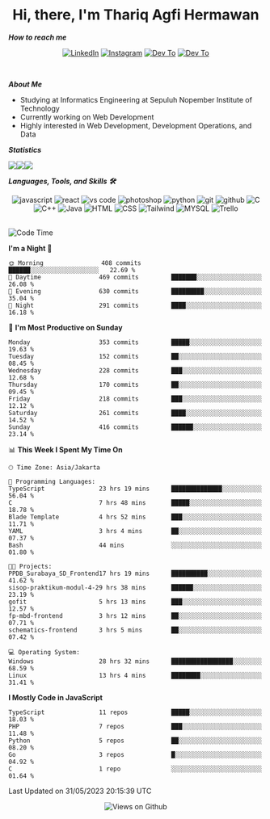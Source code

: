 <div align="center">
  <h1>Hi, there, I'm Thariq Agfi Hermawan</h1>
</div>


***How to reach me***
<p align='center'>
   <a href="https://www.linkedin.com/in/thariqagfihermawan" target="_blank"><img src="https://img.shields.io/badge/LinkedIn-0077B5?style=for-the-badge&logo=linkedin&logoColor=white" alt="LinkedIn"></a>
   <a href="https://www.instagram.com/thoriqagfi" target="_blank"><img src="https://img.shields.io/badge/Instagram-E4405F?style=for-the-badge&logo=instagram&logoColor=white" alt="Instagram"></a>
   <a href="https://medium.com/@thoriq.aghfi60" target="_blank"><img src="https://img.shields.io/badge/Medium-12100E?style=for-the-badge&logo=medium&logoColor=white" alt="Dev To"></a>
   <a href="https://linktr.ee/thoriqagfi" target="_blank"><img src="https://img.shields.io/badge/linktree-1de9b6?style=for-the-badge&logo=linktree&logoColor=white" alt="Dev To"></a>
</p>

<br>

***About Me***
- Studying at Informatics Engineering at Sepuluh Nopember Institute of Technology
- Currently working on Web Development
- Highly interested in Web Development, Development Operations, and Data

***Statistics***

<!-- [![GitHub Streak](http://github-readme-streak-stats.herokuapp.com?user=thoriqagfi&theme=dark)](https://git.io/streak-stats) -->

<div align="center">
  <div style="display: flex;">
    <img src="http://github-readme-streak-stats.herokuapp.com?user=thoriqagfi&theme=chartreuse-dark"/>
    <img src="https://github-readme-stats.vercel.app/api/top-langs/?username=thoriqagfi&layout=compact&&theme=chartreuse-dark&langs_count=8)](https://github.com/thoriqagfi"/>
    <img src="https://github-readme-stats.vercel.app/api?username=thoriqagfi&show_icons=true&theme=chartreuse-dark"/>
  </div>
</div>

<!-- [![Top Langs](https://github-readme-stats.vercel.app/api/top-langs/?username=thoriqagfi&layout=compact&&theme=chartreuse-dark&langs_count=8)](https://github.com/thoriqagfi)
< ![Agfi's GitHub stats](https://github-readme-stats.vercel.app/api?username=thoriqagfi&show_icons=true&theme=chartreuse-dark) -->

***Languages, Tools, and Skills 🛠***

  <div align="center">
    <img src="https://img.shields.io/badge/JavaScript-F7DF1E?style=for-the-badge&logo=javascript&logoColor=black" alt="javascript" />
    <img src="https://img.shields.io/badge/React-61DAFB?style=for-the-badge&logo=react&logoColor=black" alt="react" />
    <img src="https://img.shields.io/badge/vs%20code-007ACC?style=for-the-badge&logo=visual%20studio%20code&logoColor=white" alt="vs code" />
    <img src="https://img.shields.io/badge/adobe%20photoshop-31A8FF?style=for-the-badge&logo=adobe%20photoshop&logoColor=white" alt="photoshop" />
    <img src="https://img.shields.io/badge/python-3776AB?style=for-the-badge&logo=python&logoColor=white" alt="python" />
    <img src="https://img.shields.io/badge/Git-F05032?style=for-the-badge&logo=git&logoColor=white" alt="git" />
    <img src="https://img.shields.io/badge/GitHub-100000?style=for-the-badge&logo=github&logoColor=white" alt="github" />
    <img src="https://img.shields.io/badge/c-%2300599C.svg?style=for-the-badge&logo=c&logoColor=white" alt="C" />
    <img src="https://img.shields.io/badge/c++-%2300599C.svg?style=for-the-badge&logo=c%2B%2B&logoColor=white" alt="C++" />
    <img src="https://img.shields.io/badge/Java-ED8B00?style=for-the-badge&logo=java&logoColor=white" alt="Java"/>
    <img src="https://img.shields.io/badge/HTML5-E34F26?style=for-the-badge&logo=html5&logoColor=white" alt="HTML" />
    <img src="https://img.shields.io/badge/CSS-239120?&style=for-the-badge&logo=css3&logoColor=white" alt ="CSS" />
    <img src="https://img.shields.io/badge/tailwindcss-%2338B2AC.svg?style=for-the-badge&logo=tailwind-css&logoColor=white" alt="Tailwind" />
    <img src="https://img.shields.io/badge/MySQL-00000F?style=for-the-badge&logo=mysql&logoColor=white" alt="MYSQL" />
    <img src="https://img.shields.io/badge/Trello-%23026AA7.svg?style=for-the-badge&logo=Trello&logoColor=white" alt="Trello" />
  </div><br>

<!--START_SECTION:waka-->
![Code Time](http://img.shields.io/badge/Code%20Time-431%20hrs%2056%20mins-blue)

**I'm a Night 🦉** 

```text
🌞 Morning                408 commits         ██████░░░░░░░░░░░░░░░░░░░   22.69 % 
🌆 Daytime                469 commits         ███████░░░░░░░░░░░░░░░░░░   26.08 % 
🌃 Evening                630 commits         █████████░░░░░░░░░░░░░░░░   35.04 % 
🌙 Night                  291 commits         ████░░░░░░░░░░░░░░░░░░░░░   16.18 % 
```
📅 **I'm Most Productive on Sunday** 

```text
Monday                   353 commits         █████░░░░░░░░░░░░░░░░░░░░   19.63 % 
Tuesday                  152 commits         ██░░░░░░░░░░░░░░░░░░░░░░░   08.45 % 
Wednesday                228 commits         ███░░░░░░░░░░░░░░░░░░░░░░   12.68 % 
Thursday                 170 commits         ██░░░░░░░░░░░░░░░░░░░░░░░   09.45 % 
Friday                   218 commits         ███░░░░░░░░░░░░░░░░░░░░░░   12.12 % 
Saturday                 261 commits         ████░░░░░░░░░░░░░░░░░░░░░   14.52 % 
Sunday                   416 commits         ██████░░░░░░░░░░░░░░░░░░░   23.14 % 
```


📊 **This Week I Spent My Time On** 

```text
🕑︎ Time Zone: Asia/Jakarta

💬 Programming Languages: 
TypeScript               23 hrs 19 mins      ██████████████░░░░░░░░░░░   56.04 % 
C                        7 hrs 48 mins       █████░░░░░░░░░░░░░░░░░░░░   18.78 % 
Blade Template           4 hrs 52 mins       ███░░░░░░░░░░░░░░░░░░░░░░   11.71 % 
YAML                     3 hrs 4 mins        ██░░░░░░░░░░░░░░░░░░░░░░░   07.37 % 
Bash                     44 mins             ░░░░░░░░░░░░░░░░░░░░░░░░░   01.80 % 

🐱‍💻 Projects: 
PPDB_Surabaya_SD_Frontend17 hrs 19 mins      ██████████░░░░░░░░░░░░░░░   41.62 % 
sisop-praktikum-modul-4-29 hrs 38 mins       ██████░░░░░░░░░░░░░░░░░░░   23.19 % 
gofit                    5 hrs 13 mins       ███░░░░░░░░░░░░░░░░░░░░░░   12.57 % 
fp-mbd-frontend          3 hrs 12 mins       ██░░░░░░░░░░░░░░░░░░░░░░░   07.71 % 
schematics-frontend      3 hrs 5 mins        ██░░░░░░░░░░░░░░░░░░░░░░░   07.42 % 

💻 Operating System: 
Windows                  28 hrs 32 mins      █████████████████░░░░░░░░   68.59 % 
Linux                    13 hrs 4 mins       ████████░░░░░░░░░░░░░░░░░   31.41 % 
```

**I Mostly Code in JavaScript** 

```text
TypeScript               11 repos            █████░░░░░░░░░░░░░░░░░░░░   18.03 % 
PHP                      7 repos             ███░░░░░░░░░░░░░░░░░░░░░░   11.48 % 
Python                   5 repos             ██░░░░░░░░░░░░░░░░░░░░░░░   08.20 % 
Go                       3 repos             █░░░░░░░░░░░░░░░░░░░░░░░░   04.92 % 
C                        1 repo              ░░░░░░░░░░░░░░░░░░░░░░░░░   01.64 % 
```




 Last Updated on 31/05/2023 20:15:39 UTC
<!--END_SECTION:waka-->

<div align="center">
<img src="https://komarev.com/ghpvc/?username=thoriqagfi&color=blue" alt="Views on Github" />
</div>